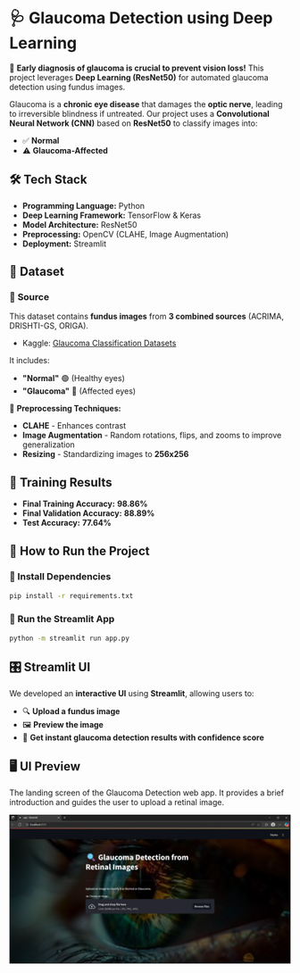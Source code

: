 # **🩺 Glaucoma Detection using Deep Learning**
🔬 **Early diagnosis of glaucoma is crucial to prevent vision loss!** This project leverages **Deep Learning (ResNet50)** for automated glaucoma detection using fundus images.

Glaucoma is a **chronic eye disease** that damages the **optic nerve**, leading to irreversible blindness if untreated. Our project uses a **Convolutional Neural Network (CNN)** based on **ResNet50** to classify images into:
- ✅ **Normal**  
- ⚠️ **Glaucoma-Affected**

## **🛠️ Tech Stack**
- **Programming Language:** Python  
- **Deep Learning Framework:** TensorFlow & Keras   
- **Model Architecture:** ResNet50   
- **Preprocessing:** OpenCV (CLAHE, Image Augmentation)   
- **Deployment:** Streamlit   

## **📂 Dataset**

### 📌 **Source**
This dataset contains **fundus images** from **3 combined sources** (ACRIMA, DRISHTI-GS, ORIGA).

- Kaggle: [Glaucoma Classification Datasets](https://www.kaggle.com/datasets/ayush02102001/glaucoma-classification-datasets)

It includes:
- **"Normal"** 🟢 (Healthy eyes)
- **"Glaucoma"** 🔴 (Affected eyes)

🔄 **Preprocessing Techniques:**  
- **CLAHE** - Enhances contrast  
- **Image Augmentation** -  Random rotations, flips, and zooms to improve generalization
- **Resizing** - Standardizing images to **256x256**  

## **🔢 Training Results**
- **Final Training Accuracy:** **98.86%**
- **Final Validation Accuracy:** **88.89%**
- **Test Accuracy:** **77.64%**

## **📌 How to Run the Project**
### **🔧 Install Dependencies**
```sh
pip install -r requirements.txt
```

### **🏃 Run the Streamlit App**
```sh
python -m streamlit run app.py
```

## **🎛️ Streamlit UI**
We developed an **interactive UI** using **Streamlit**, allowing users to:
- 🔍 **Upload a fundus image**  
- 🖼️ **Preview the image**  
- 🧠 **Get instant glaucoma detection results with confidence score**  

## **🖥️ UI Preview**
 
The landing screen of the Glaucoma Detection web app. It provides a brief introduction and guides the user to upload a retinal image.

![Home Page](output_images/public_home.png)



